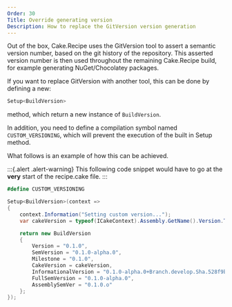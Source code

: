 ```yaml
---
Order: 30
Title: Override generating version
Description: How to replace the GitVersion version generation
---
```


Out of the box, Cake.Recipe uses the GitVersion tool to assert a semantic version number, based on the git history of the repository.  This asserted version number is then used throughout the remaining Cake.Recipe build, for example generating NuGet/Chocolatey packages.

If you want to replace GitVersion with another tool, this can be done by defining a new:

```csharp
Setup<BuildVersion>
```

method, which return a new instance of `BuildVersion`.

In addition, you need to define a compilation symbol named `CUSTOM_VERSIONING`, which will prevent the execution of the built in Setup method.

What follows is an example of how this can be achieved.

:::{.alert .alert-warning}
This following code snippet would have to go at the **very** start of the recipe.cake file.
:::

```csharp
#define CUSTOM_VERSIONING

Setup<BuildVersion>(context =>
{
    context.Information("Setting custom version...");
    var cakeVersion = typeof(ICakeContext).Assembly.GetName().Version.ToString();

    return new BuildVersion
    {
        Version = "0.1.0",
        SemVersion = "0.1.0-alpha.0",
        Milestone = "0.1.0",
        CakeVersion = cakeVersion,
        InformationalVersion = "0.1.0-alpha.0+Branch.develop.Sha.528f9bf572a52f0660cbe3f4d109599eab1e9866",
        FullSemVersion = "0.1.0-alpha.0",
        AssemblySemVer = "0.1.0.o"
    };
});
```
